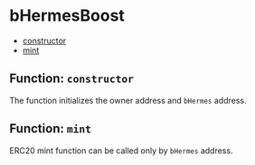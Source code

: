 # bHermesBoost

- [constructor](#function-constructor)
- [mint](#function-mint)


## Function: `constructor`

The function initializes the owner address and `bHermes` address.

## Function: `mint`

ERC20 mint function can be called only by `bHermes` address.

